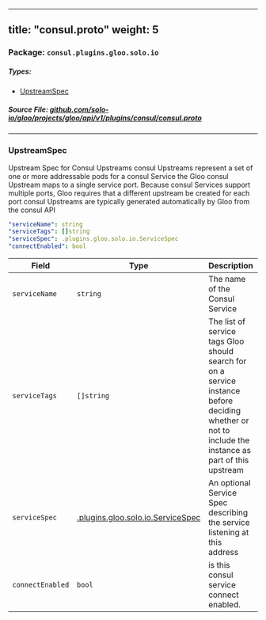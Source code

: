 
---
title: "consul.proto"
weight: 5
---

<!-- Code generated by solo-kit. DO NOT EDIT. -->


### Package: `consul.plugins.gloo.solo.io` 
##### Types:


- [UpstreamSpec](#UpstreamSpec)
  



##### Source File: [github.com/solo-io/gloo/projects/gloo/api/v1/plugins/consul/consul.proto](https://github.com/solo-io/gloo/blob/master/projects/gloo/api/v1/plugins/consul/consul.proto)





---
### <a name="UpstreamSpec">UpstreamSpec</a>

 
Upstream Spec for Consul Upstreams
consul Upstreams represent a set of one or more addressable pods for a consul Service
the Gloo consul Upstream maps to a single service port. Because consul Services support multiple ports,
Gloo requires that a different upstream be created for each port
consul Upstreams are typically generated automatically by Gloo from the consul API

```yaml
"serviceName": string
"serviceTags": []string
"serviceSpec": .plugins.gloo.solo.io.ServiceSpec
"connectEnabled": bool

```

| Field | Type | Description | Default |
| ----- | ---- | ----------- |----------- | 
| `serviceName` | `string` | The name of the Consul Service |  |
| `serviceTags` | `[]string` | The list of service tags Gloo should search for on a service instance before deciding whether or not to include the instance as part of this upstream |  |
| `serviceSpec` | [.plugins.gloo.solo.io.ServiceSpec](../../service_spec.proto.sk#ServiceSpec) | An optional Service Spec describing the service listening at this address |  |
| `connectEnabled` | `bool` | is this consul service connect enabled. |  |





<!-- Start of HubSpot Embed Code -->
<script type="text/javascript" id="hs-script-loader" async defer src="//js.hs-scripts.com/5130874.js"></script>
<!-- End of HubSpot Embed Code -->
